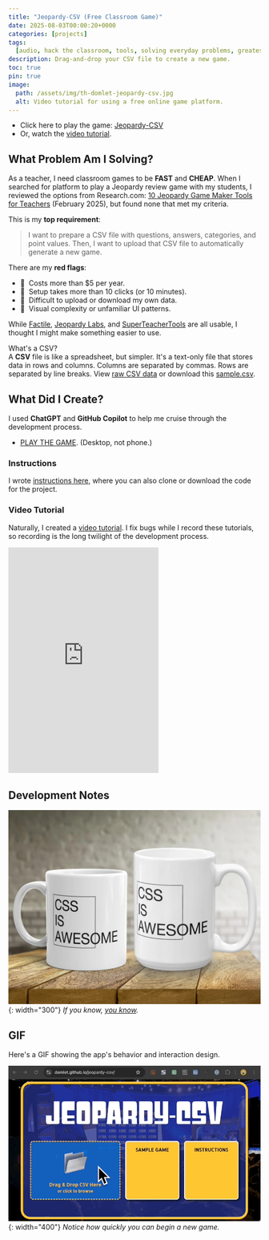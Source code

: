 ```yaml
---
title: "Jeopardy-CSV (Free Classroom Game)"
date: 2025-08-03T00:00:20+0000
categories: [projects]
tags:
  [audio, hack the classroom, tools, solving everyday problems, greatest hits]
description: Drag-and-drop your CSV file to create a new game.
toc: true
pin: true
image:
  path: /assets/img/th-domlet-jeopardy-csv.jpg
  alt: Video tutorial for using a free online game platform.
---
```


- Click here to play the game: [Jeopardy-CSV](https://domlet.github.io/jeopardy-csv)
- Or, watch the [video tutorial](https://youtu.be/ntUGZEJkuoA).

## What Problem Am I Solving?

As a teacher, I need classroom games to be **FAST** and **CHEAP**. When I searched for platform to play a Jeopardy review game with my students, I reviewed the options from Research.com: [10 Jeopardy Game Maker Tools for Teachers](https://research.com/software/guides/jeopardy-game-maker-tools#10) (February 2025), but found none that met my criteria.

This is my **top requirement**:

> I want to prepare a CSV file with questions, answers, categories, and point values. Then, I want to upload that CSV file to automatically generate a new game.

There are my **red flags**:

- 🚩&nbsp; Costs more than $5 per year.
- 🚩&nbsp; Setup takes more than 10 clicks (or 10 minutes).
- 🚩&nbsp; Difficult to upload or download my own data.
- 🚩&nbsp; Visual complexity or unfamiliar UI patterns.

While [Factile](https://www.playfactile.com/), [Jeopardy Labs](https://jeopardylabs.com/), and [SuperTeacherTools](https://www.superteachertools.us/jeopardyx/) are all usable, I thought I might make something easier to use.

<div class="box-info">
<div class="title"> What's a CSV?</div>
A <strong>CSV</strong> file is like a spreadsheet, but simpler. It's a text-only file that stores data in rows and columns. Columns are separated by commas. Rows are separated by line breaks. View <a href="https://raw.githubusercontent.com/domlet/jeopardy-csv/refs/heads/main/sample.csv" target="_blank">raw CSV data</a> or download this <a href="https://domlet.github.io/jeopardy-csv/sample.csv">sample.csv</a>.
</div>

## What Did I Create?

I used **ChatGPT** and **GitHub Copilot** to help me cruise through the development process.

- [PLAY THE GAME](https://domlet.github.io/jeopardy-csv). (Desktop, not phone.)

### Instructions

I wrote [instructions here](https://github.com/domlet/jeopardy-csv?tab=readme-ov-file#jeopardy-csv), where you can also clone or download the code for the project.

### Video Tutorial

Naturally, I created a [video tutorial](https://youtu.be/ntUGZEJkuoA). I fix bugs while I record these tutorials, so recording is the long twilight of the development process.

<iframe height="450" src="https://www.youtube.com/embed/ntUGZEJkuoA?si=kNM7WRmL9bGLfwww&rel=0" title="YouTube video player" frameborder="0" allow="accelerometer; autoplay; clipboard-write; encrypted-media; gyroscope; picture-in-picture; web-share" referrerpolicy="strict-origin-when-cross-origin" allowfullscreen></iframe>

## Development Notes

![test](assets/img/jeopardy-csv/css-is-awesome.jpg){: width="300"}
_If you know, [you know](https://blog.jim-nielsen.com/2021/css-is-in-fact-awesome/)._

## GIF

Here's a GIF showing the app's behavior and interaction design.

![Jeopardy-CSV game preview](assets/img/jeopardy-csv/jeopardy-csv-game-preview.gif){: width="400"}
_Notice how quickly you can begin a new game._
